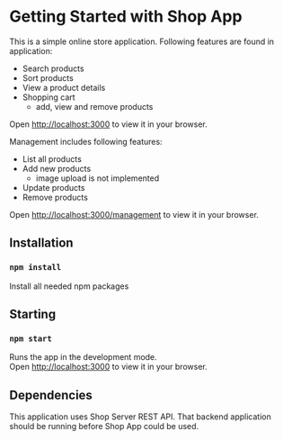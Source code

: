 # Getting Started with Shop App

This is a simple online store application. Following features are found in application:

- Search products
- Sort products
- View a product details
- Shopping cart
  - add, view and remove products

Open [http://localhost:3000](http://localhost:3000) to view it in your browser.

Management includes following features:

- List all products
- Add new products
  - image upload is not implemented
- Update products
- Remove products

Open [http://localhost:3000/management](http://localhost:3000/management) to view it in your browser.

## Installation

### `npm install`

Install all needed npm packages

## Starting

### `npm start`

Runs the app in the development mode.\
Open [http://localhost:3000](http://localhost:3000) to view it in your browser.

## Dependencies

This application uses Shop Server REST API. That backend application should be running before Shop App could be used.
